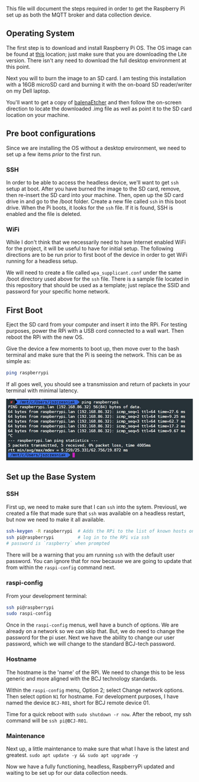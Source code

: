 This file will document the steps required in order to get the Raspberry Pi set up as both the MQTT broker and data collection device.

## Operating System

The first step is to download and install Raspberry Pi OS.
The OS image can be found at [this](https://www.raspberrypi.org/downloads/raspberry-pi-os/) location; just make sure that you are downloading the Lite version.
There isn't any need to download the full desktop environment at this point.

Next you will to burn the image to an SD card.
I am testing this installation with a 16GB microSD card and burning it with the on-board SD reader/writer on my Dell laptop.

You'll want to get a copy of [balenaEtcher](https://www.balena.io/etcher/) and then follow the on-screen direction to locate the downloaded .img file as well as point it to the SD card location on your machine.


## Pre boot configurations

Since we are installing the OS without a desktop environment, we need to set up a few items *prior* to the first run.

### SSH

In order to be able to access the headless device, we'll want to get `ssh` setup at boot.
After you have burned the image to the SD card, remove, then re-insert the SD card into your machine.
Then, open up the SD card drive in and go to the /boot folder.
Create a new file called `ssh` in this boot drive.
When the Pi boots, it looks for the `ssh` file.
If it is found, SSH is enabled and the file is deleted.

### WiFi

While I don't think that we necessarily need to have Internet enabled WiFi for the project, it will be useful to have for initial setup.
The following directions are to be run prior to first boot of the device in order to get WiFi running for a headless setup.

We will need to create a file called `wpa_supplicant.conf` under the same /boot directory used above for the `ssh` file.
There is a sample file located in this repository that should be used as a template; just replace the SSID and password for your specific home network.

## First Boot

Eject the SD card from your computer and insert it into the RPi.
For testing purposes, power the RPi with a USB cord connected to a wall wart.
Then reboot the RPi with the new OS.

Give the device a few moments to boot up, then move over to the bash terminal and make sure that the Pi is seeing the network.
This can be as simple as:

```bash
ping raspberrypi
```

If all goes well, you should see a transmission and return of packets in your terminal with minimal latency.

![initialPing](doc/img/initialPing.jpg)

## Set up the Base System

### SSH

First up, we need to make sure that I can `ssh` into the sytem.
Previousl, we created a file that made sure that `ssh` was available on a headless restart, but now we need to make it all available.

```bash
ssh-keygen -R raspberrypi  # Adds the RPi to the list of known hosts on my bash terminal
ssh pi@raspberrypi         # log in to the RPi via ssh
# password is `raspberry` when prompted
```

There will be a warning that you am running `ssh` with the default user password. You can ignore that for now because we are going to update that from within the `raspi-config` command next.

### raspi-config

From your development terminal:

```bash
ssh pi@raspberrypi
sudo raspi-config
```

Once in the `raspi-config` menus, well have a bunch of options.
We are already on a network so we can skip that.
But, we do need to change the password for the pi user.
Next we have the ability to change our user password, which we will change to the standard BCJ-tech password.

### Hostname

The hostname is the 'name' of the RPi.
We need to change this to be less generic and more aligned with the BCJ technology standards.

Within the `raspi-config` menu, Option 2; select Change network options.
Then select option `N1` for hostname.
For development purposes, I have named the device `BCJ-R01`, short for BCJ remote device 01.

Time for a quick reboot with `sudo shutdown -r now`.
After the reboot, my ssh command will be `ssh pi@BCJ-R01`.

### Maintenance

Next up, a little maintenance to make sure that what I have is the latest and greatest.
`sudo apt update -y && sudo apt upgrade -y`

Now we have a fully functioning, headless, RaspberryPi updated and waiting to be set up for our data collection needs.
